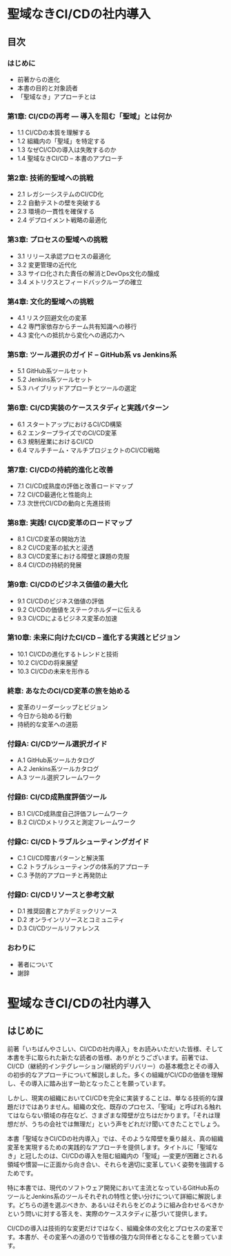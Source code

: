 # 聖域なきCI/CDの社内導入

## 目次

### はじめに

- 前著からの進化
- 本書の目的と対象読者
- 「聖域なき」アプローチとは

### 第1章: CI/CDの再考 — 導入を阻む「聖域」とは何か

- 1.1 CI/CDの本質を理解する
- 1.2 組織内の「聖域」を特定する
- 1.3 なぜCI/CDの導入は失敗するのか
- 1.4 聖域なきCI/CD – 本書のアプローチ

### 第2章: 技術的聖域への挑戦

- 2.1 レガシーシステムのCI/CD化
- 2.2 自動テストの壁を突破する
- 2.3 環境の一貫性を確保する
- 2.4 デプロイメント戦略の最適化

### 第3章: プロセスの聖域への挑戦

- 3.1 リリース承認プロセスの最適化
- 3.2 変更管理の近代化
- 3.3 サイロ化された責任の解消とDevOps文化の醸成
- 3.4 メトリクスとフィードバックループの確立

### 第4章: 文化的聖域への挑戦

- 4.1 リスク回避文化の変革
- 4.2 専門家依存からチーム共有知識への移行
- 4.3 変化への抵抗から変化への適応力へ

### 第5章: ツール選択のガイド – GitHub系 vs Jenkins系

- 5.1 GitHub系ツールセット
- 5.2 Jenkins系ツールセット
- 5.3 ハイブリッドアプローチとツールの選定

### 第6章: CI/CD実装のケーススタディと実践パターン

- 6.1 スタートアップにおけるCI/CD構築
- 6.2 エンタープライズでのCI/CD変革
- 6.3 規制産業におけるCI/CD
- 6.4 マルチチーム・マルチプロジェクトのCI/CD戦略

### 第7章: CI/CDの持続的進化と改善

- 7.1 CI/CD成熟度の評価と改善ロードマップ
- 7.2 CI/CD最適化と性能向上
- 7.3 次世代CI/CDの動向と先進技術

### 第8章: 実践! CI/CD変革のロードマップ

- 8.1 CI/CD変革の開始方法
- 8.2 CI/CD変革の拡大と浸透
- 8.3 CI/CD変革における障壁と課題の克服
- 8.4 CI/CDの持続的発展

### 第9章: CI/CDのビジネス価値の最大化

- 9.1 CI/CDのビジネス価値の評価
- 9.2 CI/CDの価値をステークホルダーに伝える
- 9.3 CI/CDによるビジネス変革の加速

### 第10章: 未来に向けたCI/CD – 進化する実践とビジョン

- 10.1 CI/CDの進化するトレンドと技術
- 10.2 CI/CDの将来展望
- 10.3 CI/CDの未来を形作る

### 終章: あなたのCI/CD変革の旅を始める

- 変革のリーダーシップとビジョン
- 今日から始める行動
- 持続的な変革への道筋

### 付録A: CI/CDツール選択ガイド

- A.1 GitHub系ツールカタログ
- A.2 Jenkins系ツールカタログ
- A.3 ツール選択フレームワーク

### 付録B: CI/CD成熟度評価ツール

- B.1 CI/CD成熟度自己評価フレームワーク
- B.2 CI/CDメトリクスと測定フレームワーク

### 付録C: CI/CDトラブルシューティングガイド

- C.1 CI/CD障害パターンと解決策
- C.2 トラブルシューティングの体系的アプローチ
- C.3 予防的アプローチと再発防止

### 付録D: CI/CDリソースと参考文献

- D.1 推奨図書とアカデミックリソース
- D.2 オンラインリソースとコミュニティ
- D.3 CI/CDツールリファレンス

### おわりに

- 著者について
- 謝辞

# 聖域なきCI/CDの社内導入

## はじめに

前著「いちばんやさしい、CI/CDの社内導入」をお読みいただいた皆様、そして本書を手に取られた新たな読者の皆様、ありがとうございます。前著では、CI/CD（継続的インテグレーション/継続的デリバリー）の基本概念とその導入の初歩的なアプローチについて解説しました。多くの組織がCI/CDの価値を理解し、その導入に踏み出す一助となったことを願っています。

しかし、現実の組織においてCI/CDを完全に実装することは、単なる技術的な課題だけではありません。組織の文化、既存のプロセス、「聖域」と呼ばれる触れてはならない領域の存在など、さまざまな障壁が立ちはだかります。「それは理想だが、うちの会社では無理だ」という声をどれだけ聞いてきたことでしょう。

本書「聖域なきCI/CDの社内導入」では、そのような障壁を乗り越え、真の組織変革を実現するための実践的なアプローチを提供します。タイトルに「聖域なき」と冠したのは、CI/CDの導入を阻む組織内の「聖域」—変更が困難とされる領域や慣習—に正面から向き合い、それらを適切に変革していく姿勢を強調するためです。

特に本書では、現代のソフトウェア開発において主流となっているGitHub系のツールとJenkins系のツールそれぞれの特性と使い分けについて詳細に解説します。どちらの道を選ぶべきか、あるいはそれらをどのように組み合わせるべきかという問いに対する答えを、実際のケーススタディに基づいて提供します。

CI/CDの導入は技術的な変更だけではなく、組織全体の文化とプロセスの変革です。本書が、その変革への道のりで皆様の強力な同伴者となることを願っています。